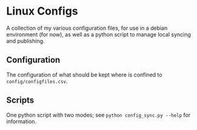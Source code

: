 Linux Configs
=============

A collection of my various configuration files, for use in a debian environment (for now), as well as a python script to manage local syncing and publishing.


Configuration
-------------
The configuration of what should be kept where is confined to `config/configfiles.csv`.


Scripts
-------

One python script with two modes; see `python config_sync.py --help` for information.
